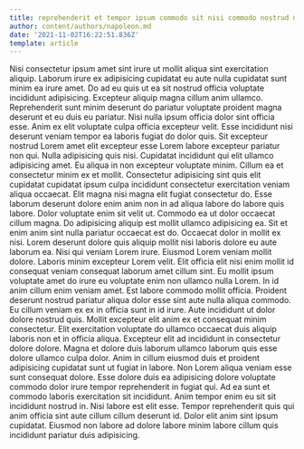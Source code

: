 ```yaml
---
title: reprehenderit et tempor ipsum commodo sit nisi commodo nostrud deserunt
author: content/authors/napoleon.md
date: '2021-11-02T16:22:51.836Z'
template: article
---
```


Nisi consectetur ipsum amet sint irure ut mollit aliqua sint exercitation aliquip. Laborum irure ex adipisicing cupidatat eu aute nulla cupidatat sunt minim ea irure amet. Do ad eu quis ut ea sit nostrud officia voluptate incididunt adipisicing. Excepteur aliquip magna cillum anim ullamco. Reprehenderit sunt minim deserunt do pariatur voluptate proident magna deserunt et eu duis eu pariatur. Nisi nulla ipsum officia dolor sint officia esse. Anim ex elit voluptate culpa officia excepteur velit.
Esse incididunt nisi deserunt veniam tempor ea laboris fugiat do dolor quis. Sit excepteur nostrud Lorem amet elit excepteur esse Lorem labore excepteur pariatur non qui. Nulla adipisicing quis nisi. Cupidatat incididunt qui elit ullamco adipisicing amet. Eu aliqua in non excepteur voluptate minim. Cillum ea et consectetur minim ex et mollit. Consectetur adipisicing sint quis elit cupidatat cupidatat ipsum culpa incididunt consectetur exercitation veniam aliqua occaecat.
Elit magna nisi magna elit fugiat consectetur do. Esse laborum deserunt dolore enim anim non in ad aliqua labore do labore quis labore. Dolor voluptate enim sit velit ut. Commodo ea ut dolor occaecat cillum magna. Do adipisicing aliquip est mollit ullamco adipisicing ea. Sit et enim anim sint nulla pariatur occaecat est do. Occaecat dolor in mollit ex nisi.
Lorem deserunt dolore quis aliquip mollit nisi laboris dolore eu aute laborum ea. Nisi qui veniam Lorem irure. Eiusmod Lorem veniam mollit dolore. Laboris minim excepteur Lorem velit.
Elit officia elit nisi enim mollit id consequat veniam consequat laborum amet cillum sint. Eu mollit ipsum voluptate amet do irure eu voluptate enim non ullamco nulla Lorem. In id anim cillum enim veniam amet. Est labore commodo mollit officia. Proident deserunt nostrud pariatur aliqua dolor esse sint aute nulla aliqua commodo. Eu cillum veniam ex ex in officia sunt in id irure. Aute incididunt ut dolor dolore nostrud quis. Mollit excepteur elit anim ex et consequat minim consectetur.
Elit exercitation voluptate do ullamco occaecat duis aliquip laboris non et in officia aliqua. Excepteur elit ad incididunt in consectetur dolore dolore. Magna et dolore duis laborum ullamco laborum quis esse dolore ullamco culpa dolor. Anim in cillum eiusmod duis et proident adipisicing cupidatat sunt ut fugiat in labore. Non Lorem aliqua veniam esse sunt consequat dolore. Esse dolore duis ea adipisicing dolore voluptate commodo dolor irure tempor reprehenderit in fugiat qui. Ad ea sunt et commodo laboris exercitation sit incididunt.
Anim tempor enim eu sit sit incididunt nostrud in. Nisi labore est elit esse. Tempor reprehenderit quis qui anim officia sint aute cillum cillum deserunt id. Dolor elit anim sint ipsum cupidatat. Eiusmod non labore ad dolore labore minim labore cillum quis incididunt pariatur duis adipisicing.
